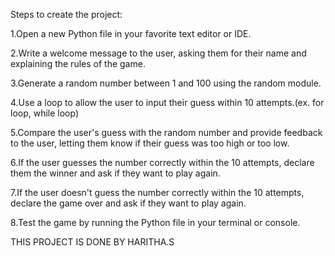 Steps to create the project:

1.Open a new Python file in your favorite text editor or IDE.

2.Write a welcome message to the user, asking them for their name and explaining the rules of the game.

3.Generate a random number between 1 and 100 using the random module.

4.Use a loop to allow the user to input their guess within 10 attempts.(ex. for loop, while loop)

5.Compare the user's guess with the random number and provide feedback to the user, letting them know if their guess was too high or too low.

6.If the user guesses the number correctly within the 10 attempts, declare them the winner and ask if they want to play again.

7.If the user doesn't guess the number correctly within the 10 attempts, declare the game over and ask if they want to play again.

8.Test the game by running the Python file in your terminal or console.

 THIS PROJECT IS DONE BY HARITHA.S
